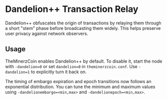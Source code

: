 # Dandelion++ Transaction Relay

Dandelion++ obfuscates the origin of transactions by relaying them through a short "stem" phase before broadcasting them widely. This helps preserve user privacy against network observers.

## Usage

TheMinerzCoin enables Dandelion++ by default. To disable it, start the node with `-dandelion=0` or set `dandelion=0` in `theminerzcoin.conf`. Use `-dandelion=1` to explicitly turn it back on.

The timing of embargo expiration and epoch transitions now follows an exponential
distribution. You can tune the minimum and maximum values using
`-dandelionembargo=<min,max>` and `-dandelionepoch=<min,max>`.
